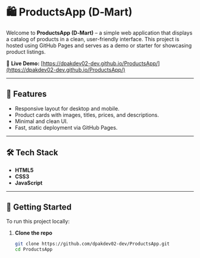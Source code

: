 
# 🛍️ ProductsApp (D‑Mart)

Welcome to **ProductsApp (D‑Mart)** – a simple web application that displays a catalog of products in a clean, user-friendly interface. This project is hosted using GitHub Pages and serves as a demo or starter for showcasing product listings.

🔗 **Live Demo:** [https://dpakdev02-dev.github.io/ProductsApp/](https://dpakdev02-dev.github.io/ProductsApp/)

---

## 📌 Features

- Responsive layout for desktop and mobile.
- Product cards with images, titles, prices, and descriptions.
- Minimal and clean UI.
- Fast, static deployment via GitHub Pages.

---

## 🛠️ Tech Stack

- **HTML5**
- **CSS3**
- **JavaScript**
---

## 🚀 Getting Started

To run this project locally:

1. **Clone the repo**
   ```bash
   git clone https://github.com/dpakdev02-dev/ProductsApp.git
   cd ProductsApp
